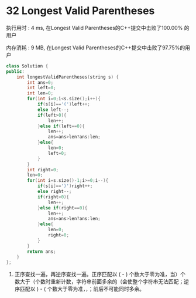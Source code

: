 # 32 Longest Valid Parentheses

执行用时 : 4 ms, 在Longest Valid Parentheses的C++提交中击败了100.00% 的用户

内存消耗 : 9 MB, 在Longest Valid Parentheses的C++提交中击败了97.75%的用户

```c++
class Solution {
public:
    int longestValidParentheses(string s) {
        int ans=0;
        int left=0;
        int len=0;
        for(int i=0;i<s.size();i++){
            if(s[i]=='(')left++;
            else left--;
            if(left>0){
                len++;
            }else if(left==0){
                len++;
                ans=ans>len?ans:len;
            }else{
                len=0;
                left=0;
            }
        }
        int right=0;
        len=0;
        for(int i=s.size()-1;i>=0;i--){
            if(s[i]==')')right++;
            else right--;
            if(right>0){
                len++;
            }else if(right==0){
                len++;
                ans=ans>len?ans:len;
            }else{
                len=0;
                right=0;
            }
        }
        return ans;
    }
};
```

1. 正序查找一遍，再逆序查找一遍。正序匹配以 ( - ) 个数大于零为准，当）个数大于（个数时重新计数，字符串前面多余的（会使整个字符串无法匹配；逆序匹配以 ) - (  个数大于零为准，，；前后不可能同时多余。

   